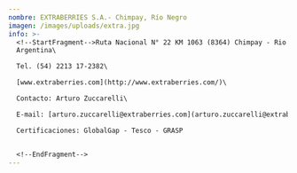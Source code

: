 ```yaml
---
nombre: EXTRABERRIES S.A.- Chimpay, Río Negro
imagen: /images/uploads/extra.jpg
info: >-
  <!--StartFragment-->Ruta Nacional N° 22 KM 1063 (8364) Chimpay - Rio Negro -
  Argentina\

  Tel. (54) 2213 17-2382\

  [www.extraberries.com](http://www.extraberries.com/)\

  Contacto: Arturo Zuccarelli\

  E-mail: [arturo.zuccarelli@extraberries.com](arturo.zuccarelli@extraberries.com) || [comercial@extraberries.com](mailto:comercial@extraberries.com)\

  Certificaciones: GlobalGap - Tesco - GRASP


  <!--EndFragment-->
---
```

